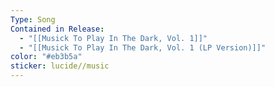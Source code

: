 ```yaml
---
Type: Song
Contained in Release:
  - "[[Musick To Play In The Dark, Vol. 1]]"
  - "[[Musick To Play In The Dark, Vol. 1 (LP Version)]]"
color: "#eb3b5a"
sticker: lucide//music
---
```

